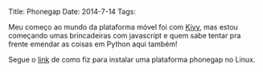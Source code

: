 Title: Phonegap
Date: 2014-7-14
Tags: 

Meu começo ao mundo da plataforma móvel foi com [Kivy](http://kivy.org), mas estou começando umas brincadeiras com javascript e quem sabe tentar pra frente emendar as coisas em Python aqui também!

Segue o [link](http://julianhigman.com/blog/2013/10/17/notes-on-setting-up-phonegap-on-ubuntu-for-android-app-development/) de como fiz para instalar uma plataforma phonegap no Linux.


